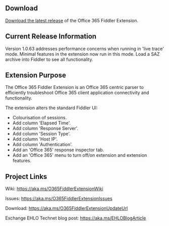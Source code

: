 ## Download
<a href="https://aka.ms/O365FiddlerExtensionUpdateUrl" target="_blank">Download the latest release</a> of the Office 365 Fiddler Extension.

## Current Release Information
Version 1.0.63 addresses performance concerns when running in 'live trace' mode. Minimal features in the extension now run in this mode. Load a SAZ archive into Fiddler to see all functionality.

## Extension Purpose
The Office 365 Fiddler Extension is an Office 365 centric parser to efficiently troubleshoot Office 365 client application connectivity and functionality.

The extension alters the standard Fiddler UI:

* Colourisation of sessions.
* Add column 'Elapsed Time'.
* Add column 'Response Server'.
* Add column 'Session Type'.
* Add column 'Host IP'.
* Add column 'Authentication'.
* Add an 'Office 365' response inspector tab.
* Add an 'Office 365' menu to turn off/on extension and extension features.

## Project Links

Wiki: <a href="https://aka.ms/O365FiddlerExtensionWiki" target="_blank">https://aka.ms/O365FiddlerExtensionWiki</a>

Issues: <a href="https://aka.ms/O365FiddlerExtensionIssues" target="_blank">https://aka.ms/O365FiddlerExtensionIssues</a>

Download: <a href="https://aka.ms/O365FiddlerExtensionUpdateUrl" target="_blank">https://aka.ms/O365FiddlerExtensionUpdateUrl</a>

Exchange EHLO Technet blog post: <a href="https://aka.ms/EHLOBlogArticle" target="_blank">https://aka.ms/EHLOBlogArticle</a>

